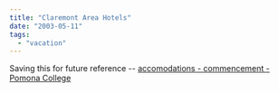 ```yaml
---
title: "Claremont Area Hotels"
date: "2003-05-11"
tags: 
  - "vacation"
---
```


Saving this for future reference -- [accomodations - commencement - Pomona College](http://www.pomona.edu/ADWR/President/accommodations.shtml "accomodations - commencement - Pomona College")
